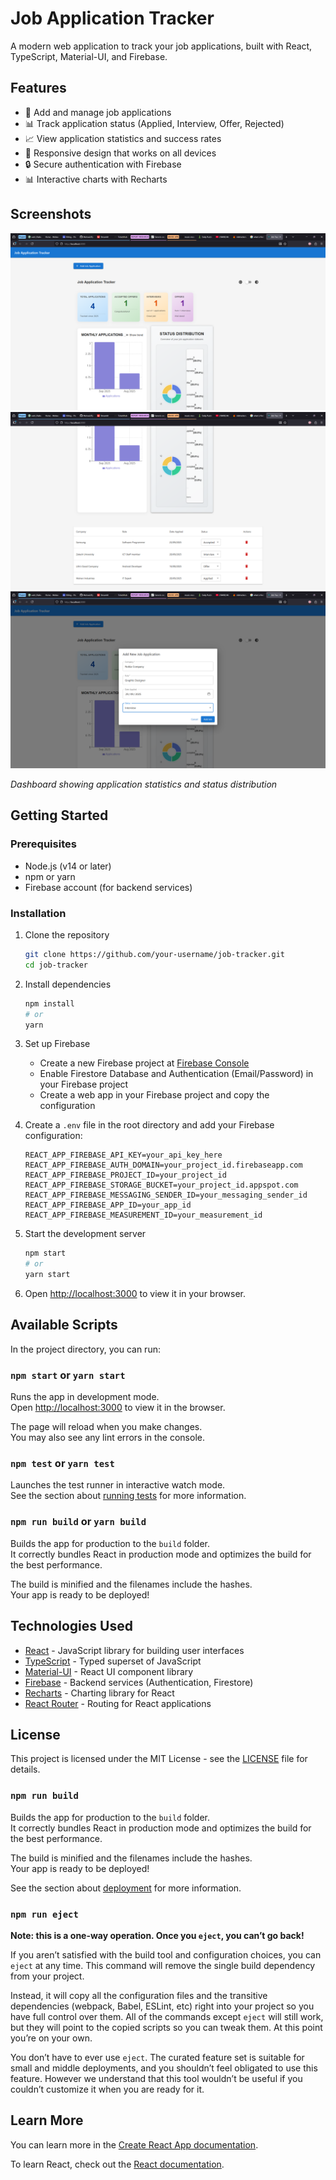 # Job Application Tracker

A modern web application to track your job applications, built with React, TypeScript, Material-UI, and Firebase.

## Features

- 📝 Add and manage job applications
- 📊 Track application status (Applied, Interview, Offer, Rejected)
- 📈 View application statistics and success rates
- 📱 Responsive design that works on all devices
- 🔒 Secure authentication with Firebase
- 📊 Interactive charts with Recharts

## Screenshots

![Dashboard Preview](./public/screenshots/screenshot1.png)
![Dashboard Preview](./public/screenshots/screenshot2.png)
![Job Application menu preview](./public/screenshots/screenshot3.png)


*Dashboard showing application statistics and status distribution*


## Getting Started

### Prerequisites

- Node.js (v14 or later)
- npm or yarn
- Firebase account (for backend services)

### Installation

1. Clone the repository
   ```bash
   git clone https://github.com/your-username/job-tracker.git
   cd job-tracker
   ```

2. Install dependencies
   ```bash
   npm install
   # or
   yarn
   ```

3. Set up Firebase
   - Create a new Firebase project at [Firebase Console](https://console.firebase.google.com/)
   - Enable Firestore Database and Authentication (Email/Password) in your Firebase project
   - Create a web app in your Firebase project and copy the configuration

4. Create a `.env` file in the root directory and add your Firebase configuration:
   ```env
   REACT_APP_FIREBASE_API_KEY=your_api_key_here
   REACT_APP_FIREBASE_AUTH_DOMAIN=your_project_id.firebaseapp.com
   REACT_APP_FIREBASE_PROJECT_ID=your_project_id
   REACT_APP_FIREBASE_STORAGE_BUCKET=your_project_id.appspot.com
   REACT_APP_FIREBASE_MESSAGING_SENDER_ID=your_messaging_sender_id
   REACT_APP_FIREBASE_APP_ID=your_app_id
   REACT_APP_FIREBASE_MEASUREMENT_ID=your_measurement_id
   ```

5. Start the development server
   ```bash
   npm start
   # or
   yarn start
   ```

6. Open [http://localhost:3000](http://localhost:3000) to view it in your browser.

## Available Scripts

In the project directory, you can run:

### `npm start` or `yarn start`

Runs the app in development mode.\
Open [http://localhost:3000](http://localhost:3000) to view it in the browser.

The page will reload when you make changes.\
You may also see any lint errors in the console.

### `npm test` or `yarn test`

Launches the test runner in interactive watch mode.\
See the section about [running tests](https://facebook.github.io/create-react-app/docs/running-tests) for more information.

### `npm run build` or `yarn build`

Builds the app for production to the `build` folder.\
It correctly bundles React in production mode and optimizes the build for the best performance.

The build is minified and the filenames include the hashes.\
Your app is ready to be deployed!

## Technologies Used

- [React](https://reactjs.org/) - JavaScript library for building user interfaces
- [TypeScript](https://www.typescriptlang.org/) - Typed superset of JavaScript
- [Material-UI](https://mui.com/) - React UI component library
- [Firebase](https://firebase.google.com/) - Backend services (Authentication, Firestore)
- [Recharts](https://recharts.org/) - Charting library for React
- [React Router](https://reactrouter.com/) - Routing for React applications

## License

This project is licensed under the MIT License - see the [LICENSE](LICENSE) file for details.

### `npm run build`

Builds the app for production to the `build` folder.\
It correctly bundles React in production mode and optimizes the build for the best performance.

The build is minified and the filenames include the hashes.\
Your app is ready to be deployed!

See the section about [deployment](https://facebook.github.io/create-react-app/docs/deployment) for more information.

### `npm run eject`

**Note: this is a one-way operation. Once you `eject`, you can’t go back!**

If you aren’t satisfied with the build tool and configuration choices, you can `eject` at any time. This command will remove the single build dependency from your project.

Instead, it will copy all the configuration files and the transitive dependencies (webpack, Babel, ESLint, etc) right into your project so you have full control over them. All of the commands except `eject` will still work, but they will point to the copied scripts so you can tweak them. At this point you’re on your own.

You don’t have to ever use `eject`. The curated feature set is suitable for small and middle deployments, and you shouldn’t feel obligated to use this feature. However we understand that this tool wouldn’t be useful if you couldn’t customize it when you are ready for it.

## Learn More

You can learn more in the [Create React App documentation](https://facebook.github.io/create-react-app/docs/getting-started).

To learn React, check out the [React documentation](https://reactjs.org/).
